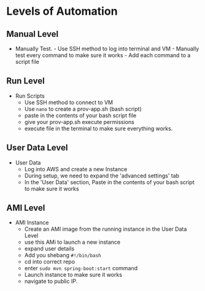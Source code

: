 # Levels of Automation

## Manual Level
- Manually Test.
      - Use SSH method to log into terminal and VM 
      - Manually test every command to make sure it works
      - Add each command to a script file
  
## Run Level
- Run Scripts
    - Use SSH method to connect to VM 
    - Use `nano` to create a prov-app.sh (bash script)
    - paste in the contents of your bash script file
    - give your prov-app.sh execute permissions
    - execute file in the terminal to make sure everything works.

## User Data Level
- User Data
    -  Log into AWS and create a new Instance
    -  During setup, we need to expand the 'advanced settings' tab
    -  In the 'User Data' section, Paste in the contents of your bash script to make sure it works

## AMI Level
- AMI Instance
  - Create an AMI image from the running instance in the User Data Level
  - use this AMi to launch a new instance
  - expand user details
  - Add you shebang `#!/bin/bash`
  - cd into correct repo
  - enter `sudo mvn spring-boot:start` command 
  - Launch instance to make sure it works
  - navigate to public IP.
